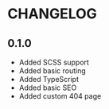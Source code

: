 # CHANGELOG

## 0.1.0

- Added SCSS support
- Added basic routing
- Added TypeScript
- Added basic SEO
- Added custom 404 page